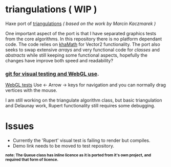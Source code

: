 # triangulations ( WIP )

Haxe port of [triangulations](https://github.com/mkacz91/Triangulations) *( based on the work by Marcin Kaczmarek )*

One important aspect of the port is that I have separated graphics tests from the core algorithms. In this repository there is no platform dependant code.  The code relies on [khaMath](https://github.com/nanjizal/khaMath) for Vector2 functionality. The port also seeks to swap extensive *arrays* and very functional code for *classes* and *abstracts* while still keeping some functional aspects, hopefully the changes have improve both speed and readability?

### [git for visual testing and WebGL use](https://github.com/nanjizal/triangulationsWebGLtest).

[WebGL tests](https://rawgit.com/nanjizal/triangulations/master/index.html) 
Use <- Arrow -> keys for navigation and you can normally drag vertices with the mouse.

I am still working on the triangulate algorithm class, but basic triangulation and Delaunay work, Rupert functionality still requires some debugging.

# Issues
 - Currently the 'Rupert' visual test is failing to render but compiles.
 - Demo link needs to be moved to test repository.



<sup>**note:  The Queue class has inline licence as it is ported from it's own project, and required that form of licence.**</sup>
